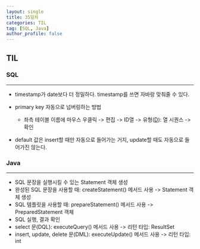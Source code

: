 ```yaml
---
layout: single
title: 35일차
categories: TIL
tag: [SQL, Java]
author_profile: false
---
```


## TIL

### SQL

------



- timestamp가 date보다 더 정밀하다. timestamp를 쓰면 자바랑 맞춰줄 수 있다.

- primary key 자동으로 넘버링하는 방법
  - 좌측 테이블 이름에 마우스 우클릭 -> 편집 -> ID열 -> 유형(<u>D</u>): 열 시퀀스 -> 확인
- default 값은 insert할 때만 자동으로 들어가는 거지, update할 때도 자동으로 들어가진 않는다.

### Java

------

-  SQL 문장을 실행시킬 수 있는 Statement 객체 생성
  -  완성된 SQL 문장을 사용할 때: createStatement() 메서드 사용 -> Statement 객체 생성
  -  SQL 템플릿을 사용할 때: prepareStatement() 메서드 사용 -> PreparedStatement 객체
-  SQL 실행, 결과 확인
  - select 문(DQL): executeQuery() 메서드 사용 -> 리턴 타입: ResultSet
  - insert, update, delete 문(DML): executeUpdate() 메서드 사용 -> 리턴 타입: int
